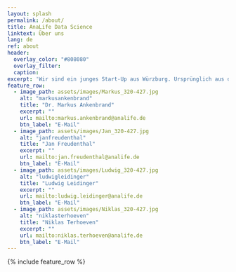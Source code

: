 ```yaml
---
layout: splash
permalink: /about/
title: AnaLife Data Science
linktext: Über uns
lang: de
ref: about
header:
  overlay_color: "#808080"
  overlay_filter: 
  caption: 
excerpt: 'Wir sind ein junges Start-Up aus Würzburg. Ursprünglich aus dem Bereich der Lebenswissenschaften kommend, haben wir langjährige Erfahrung im Umgang mit komplexen Daten.'
feature_row:
  - image_path: assets/images/Markus_320-427.jpg
    alt: "markusankenbrand"
    title: "Dr. Markus Ankenbrand"
    excerpt: ""
    url: mailto:markus.ankenbrand@analife.de
    btn_label: "E-Mail"
  - image_path: assets/images/Jan_320-427.jpg
    alt: "janfreudenthal"
    title: "Jan Freudenthal"
    excerpt: ""
    url: mailto:jan.freudenthal@analife.de
    btn_label: "E-Mail"
  - image_path: assets/images/Ludwig_320-427.jpg
    alt: "ludwigleidinger"
    title: "Ludwig Leidinger"
    excerpt: ""
    url: mailto:ludwig.leidinger@analife.de
    btn_label: "E-Mail"
  - image_path: assets/images/Niklas_320-427.jpg
    alt: "niklasterhoeven"
    title: "Niklas Terhoeven"
    excerpt: ""
    url: mailto:niklas.terhoeven@analife.de
    btn_label: "E-Mail"
---
```


{% include feature_row %}
